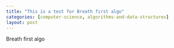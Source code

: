 ```yaml
---
title: "This is a test for Breath first algo"
categories: [computer-science, algorithms-and-data-structures]
layout: post
---
```


Breath first algo
